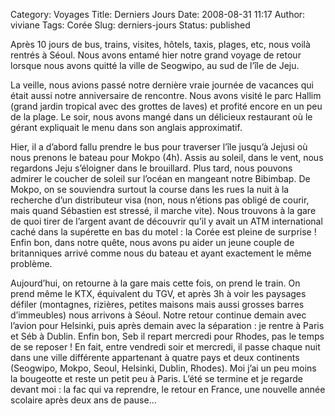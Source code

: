 Category: Voyages
Title: Derniers Jours
Date: 2008-08-31 11:17
Author: viviane
Tags: Corée
Slug: derniers-jours
Status: published

Après 10 jours de bus, trains, visites, hôtels, taxis, plages, etc, nous voilà rentrés à Séoul. Nous avons entamé hier notre grand voyage de retour lorsque nous avons quitté la ville de Seogwipo, au sud de l’île de Jeju.

La veille, nous avions passé notre dernière vraie journée de vacances qui était aussi notre anniversaire de rencontre. Nous avons visité le parc Hallim (grand jardin tropical avec des grottes de laves) et profité encore en un peu de la plage. Le soir, nous avons mangé dans un délicieux restaurant où le gérant expliquait le menu dans son anglais approximatif.

Hier, il a d’abord fallu prendre le bus pour traverser l’île jusqu’à Jejusi où nous prenons le bateau pour Mokpo (4h). Assis au soleil, dans le vent, nous regardons Jeju s’éloigner dans le brouillard. Plus tard, nous pouvons admirer le coucher de soleil sur l’océan en mangeant notre Bibimbap.
De Mokpo, on se souviendra surtout la course dans les rues la nuit à la recherche d’un distributeur visa (non, nous n’étions pas obligé de courir, mais quand Sébastien est stressé, il marche vite). Nous trouvons à la gare de quoi tirer de l’argent avant de découvrir qu’il y avait un ATM international caché dans la supérette en bas du motel : la Corée est pleine de surprise ! Enfin bon, dans notre quête, nous avons pu aider un jeune couple de britanniques arrivé comme nous du bateau et ayant exactement le même problème.

Aujourd’hui, on retourne à la gare mais cette fois, on prend le train. On prend même le KTX, équivalent du TGV, et après 3h à voir les paysages défiler (montagnes, rizières, petites maisons mais aussi grosses barres d’immeubles) nous arrivons à Séoul. Notre retour continue demain avec l’avion pour Helsinki, puis après demain avec la séparation : je rentre à Paris et Séb à Dublin. Enfin bon, Seb il repart mercredi pour Rhodes, pas le temps de se reposer ! En fait, entre vendredi soir et mercredi, il passe chaque nuit dans une ville différente appartenant à quatre pays et deux continents (Seogwipo, Mokpo, Seoul, Helsinki, Dublin, Rhodes). Moi j’ai un peu moins la bougeotte et reste un petit peu à Paris. L’été se termine et je regarde devant moi : la fac qui va reprendre, le retour en France, une nouvelle année scolaire après deux ans de pause…